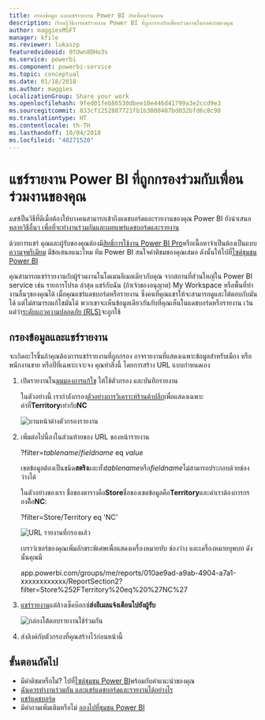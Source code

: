 ```yaml
---
title: กรองข้อมูล และแชร์รายงาน Power BI กับเพื่อนร่วมงาน
description: เรียนรู้วิธีการแชร์รายงาน Power BI ที่ถูกกรองกับเพื่อนร่วมงานในองค์กรของคุณ
author: maggiesMSFT
manager: kfile
ms.reviewer: lukaszp
featuredvideoid: 0tUwn8DHo3s
ms.service: powerbi
ms.component: powerbi-service
ms.topic: conceptual
ms.date: 01/18/2018
ms.author: maggies
LocalizationGroup: Share your work
ms.openlocfilehash: 9fed01feb86530dbee10e446d41799a3e2ccd9e3
ms.sourcegitcommit: 833cf1252807721fb1b3000487bd032bfd6c8c98
ms.translationtype: HT
ms.contentlocale: th-TH
ms.lasthandoff: 10/04/2018
ms.locfileid: "48271520"
---
```

# <a name="share-a-filtered-power-bi-report-with-your-coworkers"></a>แชร์รายงาน Power BI ที่ถูกกรองร่วมกับเพื่อนร่วมงานของคุณ
*แชร์*เป็นวิธีที่ดีเมื่อต้องให้บางคนสามารถเข้าถึงแดชบอร์ดและรายงานของคุณ Power BI ยังนำเสนอ[หลายวิธีอื่นๆ เพื่อที่จะทำงานร่วมกันและเผยแพร่แดชบอร์ดและรายงาน](service-how-to-collaborate-distribute-dashboards-reports.md)

ด้วยการแชร์ คุณและผู้รับของคุณต้องมี[สิทธิ์การใช้งาน Power BI Pro](service-features-license-type.md)หรือเนื้อหาจำเป็นต้องเป็นแบบ[ความจุพรีเมียม](service-premium.md) มีข้อเสนอแนะไหม ทีม Power BI สนใจคำติชมของคุณเสมอ ดังนั้นให้ไปที่[ไซต์ชุมชน Power BI](https://community.powerbi.com/)

คุณสามารถแชร์รายงานกับผู้ร่วมงานในโดเมนอีเมลเดียวกับคุณ จากสถานที่ส่วนใหญ่ใน Power BI service เช่น รายการโปรด ล่าสุด แชร์กับฉัน (ถ้าเจ้าของอนุญาต) My Workspace หรือพื้นที่ทำงานอื่นๆของคุณได้ เมื่อคุณแชร์แดชบอร์ดหรือรายงาน ซึ่งคนที่คุณแชรให้จะสามารถดูและโต้ตอบกับมันได้ แต่ไม่สามารถแก้ไขมันได้ พวกเขาจะเห็นข้อมูลเดียวกันกับที่คุณเห็นในแดชบอร์ดหรือรายงาน เว้นแต่ว่า[ระดับแถวความปลอดภัย (RLS)](service-admin-rls.md)จะถูกใช้ 

## <a name="filter-and-share-a-report"></a>กรองข้อมูลและแชร์รายงาน
จะเกิดอะไรขึ้นถ้าคุณต้องการแชร์รายงานที่ถูกกรอง อาจรายงานที่แสดงเฉพาะข้อมูลสำหรับเมือง หรือพนักงานขาย หรือปีที่เฉพาะเจาะจง คุณทำสิ่งนี้ โดยการสร้าง URL แบบกำหนดเอง

1. เปิดรายงานใน[มุมมองการแก้ไข](consumer/end-user-reading-view.md) ให้ใช้ตัวกรอง และบันทึกรายงาน
   
   ในตัวอย่างนี้ เรากำลังกรอง[ตัวอย่างการวิเคราะห์ร้านค้าปลีก](sample-tutorial-connect-to-the-samples.md)เพื่อแสดงเฉพาะค่าที่**Territory**เท่ากับ**NC**
   
   ![บานหน้าต่างตัวกรองรายงาน](media/service-share-reports/power-bi-filter-report2.png)
2. เพิ่มต่อไปนี้ลงในส่วนท้ายของ URL ของหน้ารายงาน
   
   ?filter=*tablename*/*fieldname* eq *value*
   
    เขตข้อมูลต้องเป็นชนิด**สตริง**และทั้ง*tablename*หรือ*fieldname*ไม่สามารถประกอบด้วยช่องว่างได้
   
   ในตัวอย่างของเรา ชื่อของตารางคือ**Store**ชื่อของเขตข้อมูลคือ**Territory**และค่าเราต้องการกรองคืิิอ**NC**:
   
    ?filter=Store/Territory eq 'NC'
   
   ![URL รายงานที่กรองแล้ว](media/service-share-reports/power-bi-filter-url3.png)
   
   เบราว์เซอร์ของคุณเพิ่มอักขระพิเศษเพื่อแสดงเครื่องหมายทับ ช่องว่าง และเครื่องหมายบุพบท ดังนั้นคุณมี
   
   app.powerbi.com/groups/me/reports/010ae9ad-a9ab-4904-a7a1-xxxxxxxxxxxx/ReportSection2?filter=Store%252FTerritory%20eq%20%27NC%27

3. [แชร์รายงาน](service-share-dashboards.md)แต่ล้างเช็คบ๊อกซ์**ส่งอีเมลแจ้งเตือนไปยังผู้รับ** 

    ![กล่องโต้ตอบรายงานใช้ร่วมกัน](media/service-share-reports/power-bi-share-report-dialog.png)

4. ส่งลิงค์กับตัวกรองที่คุณสร้างไว้ก่อนหน้านี้

## <a name="next-steps"></a>ขั้นตอนถัดไป
* มีคำติชมหรือไม่? ไปที่[ไซต์ชุมชน Power BI](https://community.powerbi.com/)พร้อมกับคำแนะนำของคุณ
* [ฉันควรทำงานร่วมกัน และแชร์แดชบอร์ดและรายงานได้อย่างไร](service-how-to-collaborate-distribute-dashboards-reports.md)
* [แชร์แดชบอร์ด](service-share-dashboards.md)
* มีคำถามเพิ่มเติมหรือไม่ [ลองไปที่ชุมชน Power BI](http://community.powerbi.com/)

